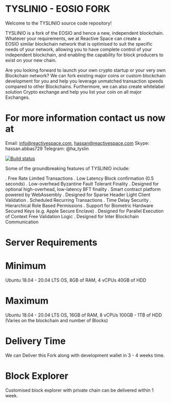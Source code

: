 # TYSLINIO - EOSIO FORK 

Welcome to the TYSLINIO source code repository! 

TYSLINIO is a fork of the EOSIO and hence a new, independent blockchain. Whatever your requirements, we at Reactive Space can create a EOSIO similar blockchain network that is optimised to suit the specific needs of your network, allowing you to have complete control of your independent blockchain, and enabling the capability for block producers to exist on your new chain.

Are you looking forward to launch your own crypto startup or your very own Blockchain network? We can fork existing major coins or custom blockchain development for you and help you leverage unmatched transaction speeds compared to other Blockchains. Furthermore, we can also create whitelabel solution Crypto exchange and help you list your coin on all major Exchanges.

# For more information contact us now at 

Email: info@reactivespace.com, hassan@reactivespace.com
Skype: hassan.abbas729
Telegram: @ha_tyslin


[![Build status](https://badge.buildkite.com/370fe5c79410f7d695e4e34c500b4e86e3ac021c6b1f739e20.svg?branch=master)](https://buildkite.com/TYSLINIO/TYSLINio)

Some of the groundbreaking features of TYSLINIO include:

. Free Rate Limited Transactions
. Low Latency Block confirmation (0.5 seconds)
. Low-overhead Byzantine Fault Tolerant Finality
. Designed for optional high-overhead, low-latency BFT finality
. Smart contract platform powered by WebAssembly
. Designed for Sparse Header Light Client Validation
. Scheduled Recurring Transactions
. Time Delay Security
. Hierarchical Role Based Permissions
. Support for Biometric Hardware Secured Keys (e.g. Apple Secure Enclave)
. Designed for Parallel Execution of Context Free Validation Logic
. Designed for Inter Blockchain Communication

# Server Requirements 

# Minimum
  Ubuntu 18.04 - 20.04 LTS OS,
  8GB of RAM, 4 vCPUs 
  40GB of HDD
  
# Maximum
  Ubuntu 18.04 - 20.04 LTS OS,
  16GB of RAM, 8 vCPUs 
  100GB - 1TB  of HDD (Varies on the blockchain and number of Blocks)
 
 
 # Delivery Time 
   We can Deliver this Fork along with development wallet in 3 - 4 weeks time. 
   
 # Block Explorer
   Customised block explorer with private chain can be delivered within 1 week.
